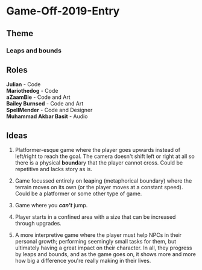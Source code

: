 # Game-Off-2019-Entry
## Theme
### Leaps and bounds

## Roles
**Julian** - Code\
**Mariothedog** - Code\
**aZaamBie** - Code and Art\
**Bailey Burnsed** - Code and Art\
**SpellMender** - Code and Designer\
**Muhammad Akbar Basit** - Audio

## Ideas
1. Platformer-esque game where the player goes upwards instead of left/right to reach the goal. The camera doesn't shift left or right at all so there is a physical **bound**ary that the player cannot cross. Could be repetitive and lacks story as is.

2. Game focussed entirely on **leap**ing (metaphorical boundary) where the terrain moves on its own (or the player moves at a constant speed). Could be a platformer or some other type of game.

3. Game where you ***can't*** jump.

4. Player starts in a confined area with a size that can be increased through upgrades.

5. A more interpretive game where the player must help NPCs in their personal growth; performing seemingly small tasks for them, but ultimately having a great impact on their character. In all, they progress by leaps and bounds, and as the game goes on, it shows more and more how big a difference you're really making in their lives.
